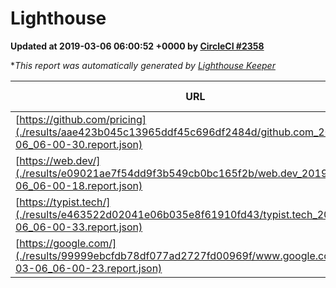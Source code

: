 
# Lighthouse

**Updated at 2019-03-06 06:00:52 +0000 by [CircleCI #2358](https://circleci.com/gh/ItinerisLtd/lighthouse-keeper-example/2358)**

**This report was automatically generated by [Lighthouse Keeper](https://github.com/itinerisltd/lighthouse-keeper)*

| URL | Performance | Accessibility | Best Practices | SEO | PWA | Updated At |
| --- | --- | --- | --- | --- | --- | --- |
| [https://github.com/pricing](./results/aae423b045c13965ddf45c696df2484d/github.com_2019-03-06_06-00-30.report.json) | 0.8 | 0.89 | 0.93 | 0.9 | 0.58 | 2019-03-06T06:00:30.353Z |
| [https://web.dev/](./results/e09021ae7f54dd9f3b549cb0bc165f2b/web.dev_2019-03-06_06-00-18.report.json) | 0.96 | 0.93 | 1 | 0.91 | 1 | 2019-03-06T06:00:18.018Z |
| [https://typist.tech/](./results/e463522d02041e06b035e8f61910fd43/typist.tech_2019-03-06_06-00-33.report.json) | 1 |  |  |  |  | 2019-03-06T06:00:33.810Z |
| [https://google.com/](./results/99999ebcfdb78df077ad2727fd00969f/www.google.com_2019-03-06_06-00-23.report.json) | 0.95 | 0.71 | 0.93 | 0.8 | 0.58 | 2019-03-06T06:00:23.073Z |
